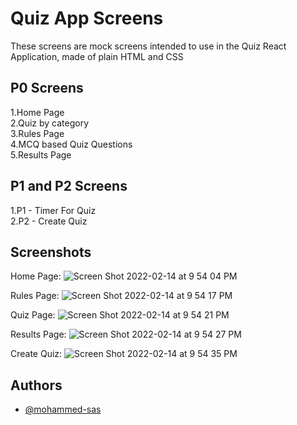 
# Quiz App Screens

These screens are mock screens intended to use in the Quiz React Application, made of plain HTML and CSS



## P0 Screens
1.Home Page\
2.Quiz by category\
3.Rules Page\
4.MCQ based Quiz Questions\
5.Results Page
## P1 and P2 Screens
1.P1 - Timer For Quiz\
2.P2 - Create Quiz
## Screenshots

Home Page:
![Screen Shot 2022-02-14 at 9 54 04 PM](https://user-images.githubusercontent.com/89216938/153904541-eadd4491-7895-4e85-b765-7411b972aec0.png)

Rules Page:
![Screen Shot 2022-02-14 at 9 54 17 PM](https://user-images.githubusercontent.com/89216938/153904651-3ff754d9-e739-4569-86c7-d0cc818e7874.png)

Quiz Page:
![Screen Shot 2022-02-14 at 9 54 21 PM](https://user-images.githubusercontent.com/89216938/153904811-7385ca9d-d76a-4a6c-8c48-48c052d6f2ca.png)

Results Page:
![Screen Shot 2022-02-14 at 9 54 27 PM](https://user-images.githubusercontent.com/89216938/153904955-34f474f7-977f-429f-ac0d-b0979c0833f3.png)

Create Quiz:
![Screen Shot 2022-02-14 at 9 54 35 PM](https://user-images.githubusercontent.com/89216938/153905013-11a13172-2b08-4e5c-91b6-e4b9ca79791b.png)




## Authors

- [@mohammed-sas](https://www.github.com/mohammed-sas)

